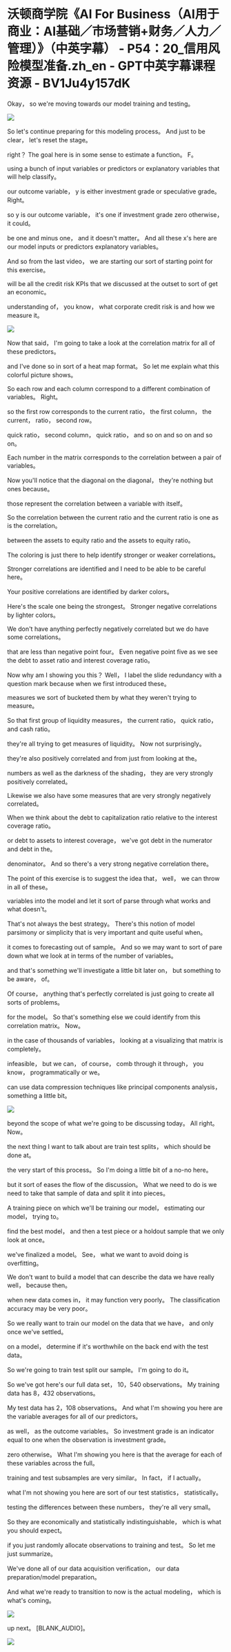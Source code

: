 # 沃顿商学院《AI For Business（AI用于商业：AI基础／市场营销+财务／人力／管理）》（中英字幕） - P54：20_信用风险模型准备.zh_en - GPT中英字幕课程资源 - BV1Ju4y157dK

 Okay， so we're moving towards our model training and testing。



![](img/09a88955f3c611834b896a2e110fbafd_1.png)

 So let's continue preparing for this modeling process。 And just to be clear， let's reset the stage。

 right？ The goal here is in some sense to estimate a function。 F。

 using a bunch of input variables or predictors or explanatory variables that will help classify。

 our outcome variable， y is either investment grade or speculative grade。 Right。

 so y is our outcome variable， it's one if investment grade zero otherwise， it could。

 be one and minus one， and it doesn't matter。 And all these x's here are our model inputs or predictors explanatory variables。

 And so from the last video， we are starting our sort of starting point for this exercise。

 will be all the credit risk KPIs that we discussed at the outset to sort of get an economic。

 understanding of， you know， what corporate credit risk is and how we measure it。



![](img/09a88955f3c611834b896a2e110fbafd_3.png)

 Now that said， I'm going to take a look at the correlation matrix for all of these predictors。

 and I've done so in sort of a heat map format。 So let me explain what this colorful picture shows。

 So each row and each column correspond to a different combination of variables。 Right。

 so the first row corresponds to the current ratio， the first column， the current， ratio， second row。

 quick ratio， second column， quick ratio， and so on and so on and so on。

 Each number in the matrix corresponds to the correlation between a pair of variables。

 Now you'll notice that the diagonal on the diagonal， they're nothing but ones because。

 those represent the correlation between a variable with itself。

 So the correlation between the current ratio and the current ratio is one as is the correlation。

 between the assets to equity ratio and the assets to equity ratio。

 The coloring is just there to help identify stronger or weaker correlations。

 Stronger correlations are identified and I need to be able to be careful here。

 Your positive correlations are identified by darker colors。

 Here's the scale one being the strongest。 Stronger negative correlations by lighter colors。

 We don't have anything perfectly negatively correlated but we do have some correlations。

 that are less than negative point four。 Even negative point five as we see the debt to asset ratio and interest coverage ratio。

 Now why am I showing you this？ Well， I label the slide redundancy with a question mark because when we first introduced these。

 measures we sort of bucketed them by what they weren't trying to measure。

 So that first group of liquidity measures， the current ratio， quick ratio， and cash ratio。

 they're all trying to get measures of liquidity。 Now not surprisingly。

 they're also positively correlated and from just from looking at the。

 numbers as well as the darkness of the shading， they are very strongly positively correlated。

 Likewise we also have some measures that are very strongly negatively correlated。

 When we think about the debt to capitalization ratio relative to the interest coverage ratio。

 or debt to assets to interest coverage， we've got debt in the numerator and debt in the。

 denominator。 And so there's a very strong negative correlation there。

 The point of this exercise is to suggest the idea that， well， we can throw in all of these。

 variables into the model and let it sort of parse through what works and what doesn't。

 That's not always the best strategy。 There's this notion of model parsimony or simplicity that is very important and quite useful when。

 it comes to forecasting out of sample。 And so we may want to sort of pare down what we look at in terms of the number of variables。

 and that's something we'll investigate a little bit later on， but something to be aware， of。

 Of course， anything that's perfectly correlated is just going to create all sorts of problems。

 for the model。 So that's something else we could identify from this correlation matrix。 Now。

 in the case of thousands of variables， looking at a visualizing that matrix is completely。

 infeasible， but we can， of course， comb through it through， you know， programmatically or we。

 can use data compression techniques like principal components analysis， something a little bit。



![](img/09a88955f3c611834b896a2e110fbafd_5.png)

 beyond the scope of what we're going to be discussing today。 All right。 Now。

 the next thing I want to talk about are train test splits， which should be done at。

 the very start of this process。 So I'm doing a little bit of a no-no here。

 but it sort of eases the flow of the discussion。 What we need to do is we need to take that sample of data and split it into pieces。

 A training piece on which we'll be training our model， estimating our model， trying to。

 find the best model， and then a test piece or a holdout sample that we only look at once。

 we've finalized a model。 See， what we want to avoid doing is overfitting。

 We don't want to build a model that can describe the data we have really well， because then。

 when new data comes in， it may function very poorly。 The classification accuracy may be very poor。

 So we really want to train our model on the data that we have， and only once we've settled。

 on a model， determine if it's worthwhile on the back end with the test data。

 So we're going to train test split our sample。 I'm going to do it。

 So we've got here's our full data set， 10，540 observations。 My training data has 8，432 observations。

 My test data has 2，108 observations。 And what I'm showing you here are the variable averages for all of our predictors。

 as well， as the outcome variables。 So investment grade is an indicator equal to one when the observation is investment grade。

 zero otherwise。 What I'm showing you here is that the average for each of these variables across the full。

 training and test subsamples are very similar。 In fact， if I actually。

 what I'm not showing you here are sort of our test statistics， statistically。

 testing the differences between these numbers， they're all very small。

 So they are economically and statistically indistinguishable， which is what you should expect。

 if you just randomly allocate observations to training and test。 So let me just summarize。

 We've done all of our data acquisition verification， our data preparation/model preparation。

 And what we're ready to transition to now is the actual modeling， which is what's coming。



![](img/09a88955f3c611834b896a2e110fbafd_7.png)

 up next。 [BLANK_AUDIO]。

![](img/09a88955f3c611834b896a2e110fbafd_9.png)